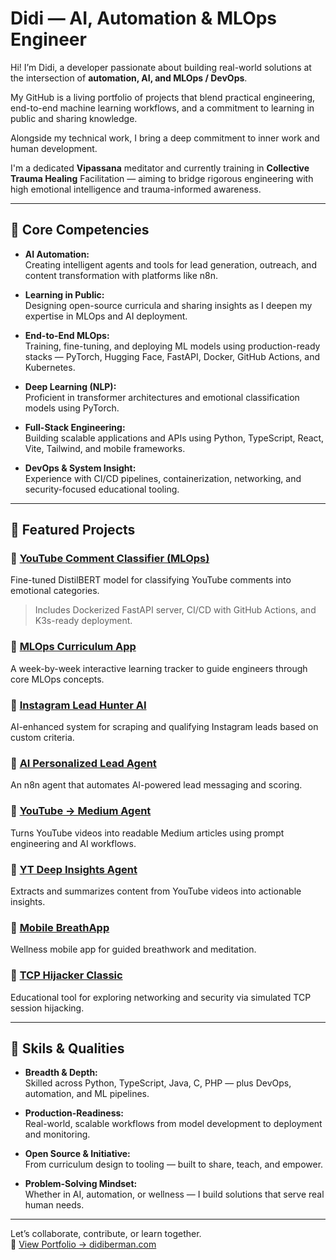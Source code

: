# Didi — AI, Automation & MLOps Engineer

Hi! I’m Didi, a developer passionate about building real-world solutions at the intersection of **automation, AI, and MLOps / DevOps**. 

My GitHub is a living portfolio of projects that blend practical engineering, end-to-end machine learning workflows, and a commitment to learning in public and sharing knowledge.

Alongside my technical work, I bring a deep commitment to inner work and human development. 

I'm a dedicated **Vipassana** meditator and currently training in **Collective Trauma Healing** Facilitation — aiming to bridge rigorous engineering with high emotional intelligence and trauma-informed awareness.

---

## 🌟 Core Competencies

- **AI Automation:**  
  Creating intelligent agents and tools for lead generation, outreach, and content transformation with platforms like n8n.

- **Learning in Public:**  
  Designing open-source curricula and sharing insights as I deepen my expertise in MLOps and AI deployment.

- **End-to-End MLOps:**  
  Training, fine-tuning, and deploying ML models using production-ready stacks — PyTorch, Hugging Face, FastAPI, Docker, GitHub Actions, and Kubernetes.

- **Deep Learning (NLP):**  
  Proficient in transformer architectures and emotional classification models using PyTorch.

- **Full-Stack Engineering:**  
  Building scalable applications and APIs using Python, TypeScript, React, Vite, Tailwind, and mobile frameworks.

- **DevOps & System Insight:**  
  Experience with CI/CD pipelines, containerization, networking, and security-focused educational tooling.


---

## 🚀 Featured Projects

### 🔹 [YouTube Comment Classifier (MLOps)](https://github.com/didiberman/youtube-comment-classifier-mlops)  
Fine-tuned DistilBERT model for classifying YouTube comments into emotional categories.  
> Includes Dockerized FastAPI server, CI/CD with GitHub Actions, and K3s-ready deployment.

### 🔹 [MLOps Curriculum App](https://github.com/didiberman/mlops-curriculum-app)  
A week-by-week interactive learning tracker to guide engineers through core MLOps concepts.

### 🔹 [Instagram Lead Hunter AI](https://github.com/didiberman/insta-lead-hunter-ai)  
AI-enhanced system for scraping and qualifying Instagram leads based on custom criteria.

### 🔹 [AI Personalized Lead Agent](https://github.com/didiberman/ai-personalized-lead-agent)  
An n8n agent that automates AI-powered lead messaging and scoring.

### 🔹 [YouTube → Medium Agent](https://github.com/didiberman/youtube-medium-article-agent)  
Turns YouTube videos into readable Medium articles using prompt engineering and AI workflows.

### 🔹 [YT Deep Insights Agent](https://github.com/didiberman/yt-deep-insights-agent)  
Extracts and summarizes content from YouTube videos into actionable insights.

### 🔹 [Mobile BreathApp](https://github.com/didiberman/mobile-breathapp)  
Wellness mobile app for guided breathwork and meditation.

### 🔹 [TCP Hijacker Classic](https://github.com/didiberman/tcp-hijacker-classic)  
Educational tool for exploring networking and security via simulated TCP session hijacking.

---

## 🎯 Skils & Qualities

- **Breadth & Depth:**  
  Skilled across Python, TypeScript, Java, C, PHP — plus DevOps, automation, and ML pipelines.

- **Production-Readiness:**  
  Real-world, scalable workflows from model development to deployment and monitoring.

- **Open Source & Initiative:**  
  From curriculum design to tooling — built to share, teach, and empower.

- **Problem-Solving Mindset:**  
  Whether in AI, automation, or wellness — I build solutions that serve real human needs.

---

Let’s collaborate, contribute, or learn together.  
🔗 [View Portfolio → didiberman.com](https://didiberman.com)
